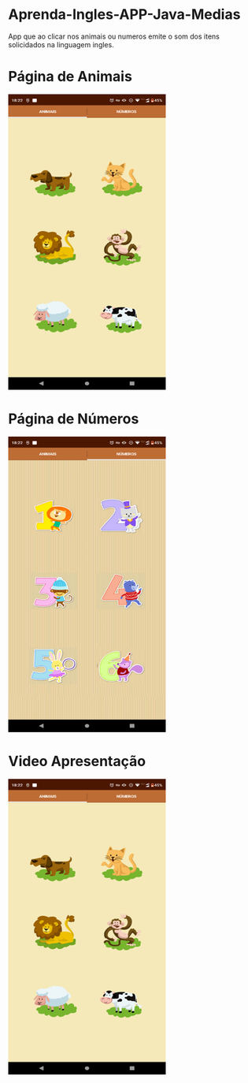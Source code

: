 # Aprenda-Ingles-APP-Java-Medias
App que ao clicar nos animais ou numeros emite o som dos itens solicidados na linguagem ingles.

# Página de Animais
 <img  src="presentation/animals.png" width= "320px" height ="600px">

# Página de Números
 <img  src="presentation/numbers.png" width= "320px" height ="600px">

# Video Apresentação
<a href="https://youtube.com/shorts/M7DhkqMc_5g?feature=share" title="Vídeo de Apresentação">
<img src="presentation/animals.png" alt="Alternate Text" width= "320px" height ="600px"/></a>
